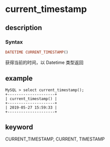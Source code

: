 # current_timestamp

## description

### Syntax

```Haskell
DATETIME CURRENT_TIMESTAMP()
```

获得当前的时间，以 Datetime 类型返回

## example

```Plain Text
MySQL > select current_timestamp();
+---------------------+
| current_timestamp() |
+---------------------+
| 2019-05-27 15:59:33 |
+---------------------+
```

## keyword

CURRENT_TIMESTAMP, CURRENT, TIMESTAMP
